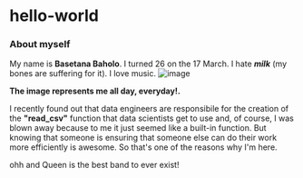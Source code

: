 # hello-world
### About myself
My name is **Basetana Baholo**. I turned 26 on the 17 March. I hate **_milk_** (my bones are suffering for it). I love music.
![image](https://user-images.githubusercontent.com/96436505/161769799-a9971d6d-b457-4d46-a619-de1694bcc6c7.png) 


**The image represents me all day, everyday!.**


I recently found out that data engineers are responsibile for the creation of the **"read_csv"** function that data scientists get to use and, of course, I was blown away because to me it just seemed like a built-in function. But knowing that someone is ensuring that someone else can do their work more efficiently is awesome. So that's one of the reasons why I'm here. 

ohh and Queen is the best band to ever exist!
